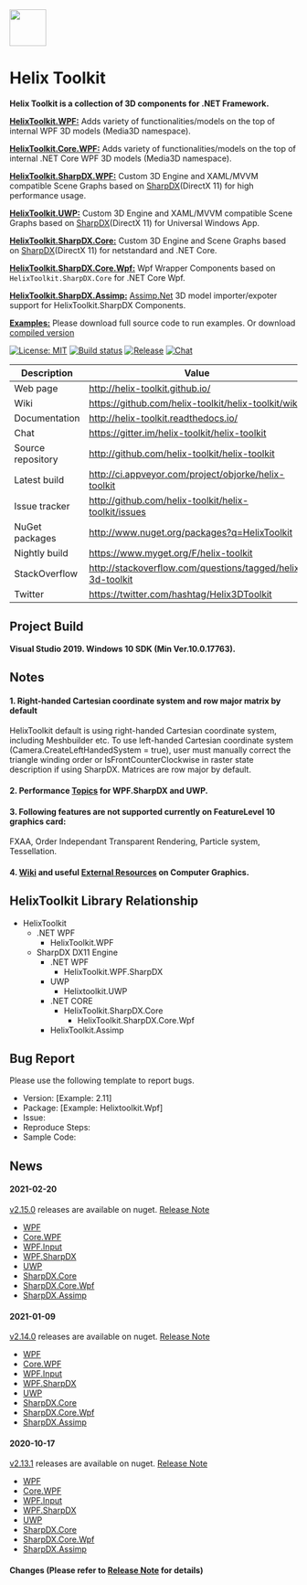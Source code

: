 <img src='https://avatars3.githubusercontent.com/u/8432523?s=200&v=4' width='64' />

# Helix Toolkit

**Helix Toolkit is a collection of 3D components for .NET Framework.**

[**HelixToolkit.WPF:**](/Source/HelixToolkit.Wpf) 
Adds variety of functionalities/models on the top of internal WPF 3D models (Media3D namespace). 

[**HelixToolkit.Core.WPF:**](/Source/HelixToolkit.Core.Wpf) 
Adds variety of functionalities/models on the top of internal .NET Core WPF 3D models (Media3D namespace).

[**HelixToolkit.SharpDX.WPF:**](/Source/HelixToolkit.Wpf.SharpDX) 
Custom 3D Engine and XAML/MVVM compatible Scene Graphs based on [SharpDX](https://github.com/sharpdx/SharpDX)(DirectX 11) for high performance usage.

[**HelixToolkit.UWP:**](/Source/HelixToolkit.UWP) 
Custom 3D Engine and XAML/MVVM compatible Scene Graphs based on [SharpDX](https://github.com/sharpdx/SharpDX)(DirectX 11) for Universal Windows App.

[**HelixToolkit.SharpDX.Core:**](/Source/HelixToolkit.SharpDX.Core) 
Custom 3D Engine and Scene Graphs based on [SharpDX](https://github.com/sharpdx/SharpDX)(DirectX 11) for netstandard and .NET Core.

[**HelixToolkit.SharpDX.Core.Wpf:**](/Source/HelixToolkit.SharpDX.Core.Wpf) 
Wpf Wrapper Components based on `HelixToolkit.SharpDX.Core` for .NET Core Wpf.

[**HelixToolkit.SharpDX.Assimp:**](/Source/HelixToolkit.Wpf.SharpDX.Assimp) 
[Assimp.Net](https://bitbucket.org/Starnick/assimpnet/src/master/) 3D model importer/expoter support for HelixToolkit.SharpDX Components.

[**Examples:**](/Source/Examples)
Please download full source code to run examples. Or download [compiled version](https://ci.appveyor.com/project/objorke/helix-toolkit/branch/master/artifacts)

[![License: MIT](https://img.shields.io/github/license/helix-toolkit/helix-toolkit.svg?style=popout)](https://github.com/helix-toolkit/helix-toolkit/blob/develop/LICENSE)
[![Build status](https://ci.appveyor.com/api/projects/status/tmqafdk9p7o98gw7?svg=true)](https://ci.appveyor.com/project/objorke/helix-toolkit)
[![Release](https://img.shields.io/github/release/helix-toolkit/helix-toolkit.svg?style=popout)](https://www.nuget.org/packages?q=Helix-Toolkit)
[![Chat](https://img.shields.io/gitter/room/helix-toolkit/helix-toolkit.svg)](https://gitter.im/helix-toolkit/helix-toolkit)

Description         | Value
--------------------|-----------------------
Web page            | http://helix-toolkit.github.io/
Wiki                | https://github.com/helix-toolkit/helix-toolkit/wiki
Documentation       | http://helix-toolkit.readthedocs.io/
Chat                | https://gitter.im/helix-toolkit/helix-toolkit
Source repository   | http://github.com/helix-toolkit/helix-toolkit
Latest build        | http://ci.appveyor.com/project/objorke/helix-toolkit
Issue tracker       | http://github.com/helix-toolkit/helix-toolkit/issues
NuGet packages      | http://www.nuget.org/packages?q=HelixToolkit
Nightly build       | https://www.myget.org/F/helix-toolkit
StackOverflow       | http://stackoverflow.com/questions/tagged/helix-3d-toolkit
Twitter             | https://twitter.com/hashtag/Helix3DToolkit

## Project Build

**Visual Studio 2019. Windows 10 SDK (Min Ver.10.0.17763).**

## Notes

#### 1. Right-handed Cartesian coordinate system and row major matrix by default
HelixToolkit default is using right-handed Cartesian coordinate system, including Meshbuilder etc. To use left-handed Cartesian coordinate system (Camera.CreateLeftHandedSystem = true), user must manually correct the triangle winding order or IsFrontCounterClockwise in raster state description if using SharpDX. Matrices are row major by default.

#### 2. Performance [Topics](https://github.com/helix-toolkit/helix-toolkit/wiki/Tips-on-performance-optimization-(WPF.SharpDX-and-UWP)) for WPF.SharpDX and UWP.

#### 3. Following features are not supported currently on FeatureLevel 10 graphics card:
FXAA, Order Independant Transparent Rendering, Particle system, Tessellation.

#### 4. [Wiki](https://github.com/helix-toolkit/helix-toolkit/wiki) and useful [External Resources](https://github.com/helix-toolkit/helix-toolkit/wiki/External-References) on Computer Graphics.

## HelixToolkit Library Relationship
- HelixToolkit
  - .NET WPF
    - HelixToolkit.WPF
  - SharpDX DX11 Engine
    - .NET WPF
      - HelixToolkit.WPF.SharpDX
    - UWP
      - Helixtoolkit.UWP
    - .NET CORE
      - HelixToolkit.SharpDX.Core
        - HelixToolkit.SharpDX.Core.Wpf
    - HelixToolkit.Assimp

## Bug Report
Please use the following template to report bugs.

- Version: [Example: 2.11]
- Package: [Example: Helixtoolkit.Wpf]
- Issue: 
- Reproduce Steps:
- Sample Code:

## News

#### 2021-02-20
[v2.15.0](https://github.com/helix-toolkit/helix-toolkit/tree/release/2.15.0) releases are available on nuget. [Release Note](/CHANGELOG.md)
- [WPF](https://www.nuget.org/packages/HelixToolkit.Wpf/2.15.0)
- [Core.WPF](https://www.nuget.org/packages/HelixToolkit.Core.Wpf/2.15.0)
- [WPF.Input](https://www.nuget.org/packages/HelixToolkit.Wpf.Input/2.15.0)
- [WPF.SharpDX](https://www.nuget.org/packages/HelixToolkit.Wpf.SharpDX/2.15.0)
- [UWP](https://www.nuget.org/packages/HelixToolkit.UWP/2.15.0)
- [SharpDX.Core](https://www.nuget.org/packages/HelixToolkit.SharpDX.Core/2.15.0)
- [SharpDX.Core.Wpf](https://www.nuget.org/packages/HelixToolkit.SharpDX.Core.Wpf/2.15.0)
- [SharpDX.Assimp](https://www.nuget.org/packages/HelixToolkit.SharpDX.Assimp/2.15.0)

#### 2021-01-09
[v2.14.0](https://github.com/helix-toolkit/helix-toolkit/tree/release/2.14.0) releases are available on nuget. [Release Note](/CHANGELOG.md)
- [WPF](https://www.nuget.org/packages/HelixToolkit.Wpf/2.14.0)
- [Core.WPF](https://www.nuget.org/packages/HelixToolkit.Core.Wpf/2.14.0)
- [WPF.Input](https://www.nuget.org/packages/HelixToolkit.Wpf.Input/2.14.0)
- [WPF.SharpDX](https://www.nuget.org/packages/HelixToolkit.Wpf.SharpDX/2.14.0)
- [UWP](https://www.nuget.org/packages/HelixToolkit.UWP/2.14.0)
- [SharpDX.Core](https://www.nuget.org/packages/HelixToolkit.SharpDX.Core/2.14.0)
- [SharpDX.Core.Wpf](https://www.nuget.org/packages/HelixToolkit.SharpDX.Core.Wpf/2.14.0)
- [SharpDX.Assimp](https://www.nuget.org/packages/HelixToolkit.SharpDX.Assimp/2.14.0)

#### 2020-10-17
[v2.13.1](https://github.com/helix-toolkit/helix-toolkit/tree/release/2.13.1) releases are available on nuget. [Release Note](/CHANGELOG.md)
- [WPF](https://www.nuget.org/packages/HelixToolkit.Wpf/2.13.1)
- [Core.WPF](https://www.nuget.org/packages/HelixToolkit.Core.Wpf/2.13.1)
- [WPF.Input](https://www.nuget.org/packages/HelixToolkit.Wpf.Input/2.13.1)
- [WPF.SharpDX](https://www.nuget.org/packages/HelixToolkit.Wpf.SharpDX/2.13.1)
- [UWP](https://www.nuget.org/packages/HelixToolkit.UWP/2.13.1)
- [SharpDX.Core](https://www.nuget.org/packages/HelixToolkit.SharpDX.Core/2.13.1)
- [SharpDX.Core.Wpf](https://www.nuget.org/packages/HelixToolkit.SharpDX.Core.Wpf/2.13.1)
- [SharpDX.Assimp](https://www.nuget.org/packages/HelixToolkit.SharpDX.Assimp/2.13.1)

#### Changes (Please refer to [Release Note](https://github.com/helix-toolkit/helix-toolkit/blob/master/CHANGELOG.md) for details)
